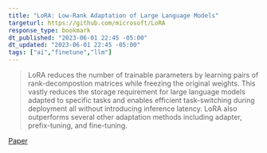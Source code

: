 ```yaml
---
title: "LoRA: Low-Rank Adaptation of Large Language Models"
targeturl: https://github.com/microsoft/LoRA
response_type: bookmark
dt_published: "2023-06-01 22:45 -05:00"
dt_updated: "2023-06-01 22:45 -05:00"
tags: ["ai","finetune","llm"]
---
```


> LoRA reduces the number of trainable parameters by learning pairs of rank-decompostion matrices while freezing the original weights. This vastly reduces the storage requirement for large language models adapted to specific tasks and enables efficient task-switching during deployment all without introducing inference latency. LoRA also outperforms several other adaptation methods including adapter, prefix-tuning, and fine-tuning.

[Paper](https://arxiv.org/abs/2106.09685)